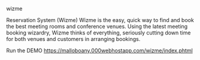 wizme

Reservation System (Wizme) Wizme is the easy, quick way to find and book the best meeting rooms and conference venues. Using the latest meeting booking wizardry, Wizme thinks of everything, seriously cutting down time for both venues and customers in arranging bookings.


Run the DEMO 
https://malloboany.000webhostapp.com/wizme/index.phtml